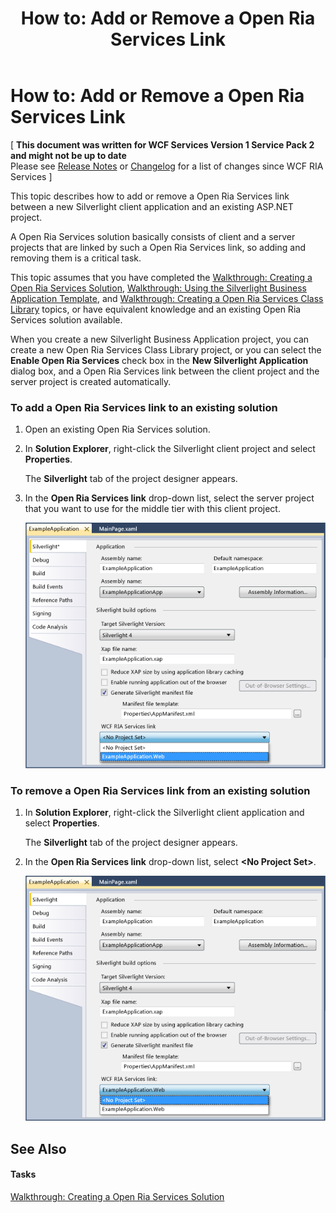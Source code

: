 ﻿---
title: 'How to: Add or Remove a Open Ria Services Link'
TOCTitle: 'How to: Add or Remove a Open Ria Services Link'
ms:assetid: e03b8683-ae79-43ac-9a6a-9854c00a303c
ms:mtpsurl: https://msdn.microsoft.com/en-us/library/Ee707372(v=VS.91)
ms:contentKeyID: 27195680
ms.date: 08/19/2013
mtps_version: v=VS.91
---

# How to: Add or Remove a Open Ria Services Link

\[ **This document was written for WCF Services Version 1 Service Pack 2 and might not be up to date** <br />
Please see [Release Notes](https://github.com/OpenRIAServices/OpenRiaServices/releases) or [Changelog](https://github.com/OpenRIAServices/OpenRiaServices/blob/main/Changelog.md) for a list of changes since WCF RIA Services \]

This topic describes how to add or remove a Open Ria Services link between a new Silverlight client application and an existing ASP.NET project.

A Open Ria Services solution basically consists of client and a server projects that are linked by such a Open Ria Services link, so adding and removing them is a critical task.

This topic assumes that you have completed the [Walkthrough: Creating a Open Ria Services Solution](./ee707376), [Walkthrough: Using the Silverlight Business Application Template](./ee707360), and [Walkthrough: Creating a Open Ria Services Class Library](./ee707351) topics, or have equivalent knowledge and an existing Open Ria Services solution available.

When you create a new Silverlight Business Application project, you can create a new Open Ria Services Class Library project, or you can select the **Enable Open Ria Services** check box in the **New Silverlight Application** dialog box, and a Open Ria Services link between the client project and the server project is created automatically.

### To add a Open Ria Services link to an existing solution

1.  Open an existing Open Ria Services solution.

2.  In **Solution Explorer**, right-click the Silverlight client project and select **Properties**.
    
    The **Silverlight** tab of the project designer appears.

3.  In the **Open Ria Services link** drop-down list, select the server project that you want to use for the middle tier with this client project.
    
    ![RIA\_ServicesEnableLink](./images\Ee707372.RIA_ServicesEnableLink.png "RIA_ServicesEnableLink")

### To remove a Open Ria Services link from an existing solution

1.  In **Solution Explorer**, right-click the Silverlight client application and select **Properties**.
    
    The **Silverlight** tab of the project designer appears.

2.  In the **Open Ria Services link** drop-down list, select **\<No Project Set\>**.
    
    ![RIA\_ServicesDisableLink](./images\Ee707372.RIA_ServicesDisableLink.png "RIA_ServicesDisableLink")

## See Also

#### Tasks

[Walkthrough: Creating a Open Ria Services Solution](./ee707376)

